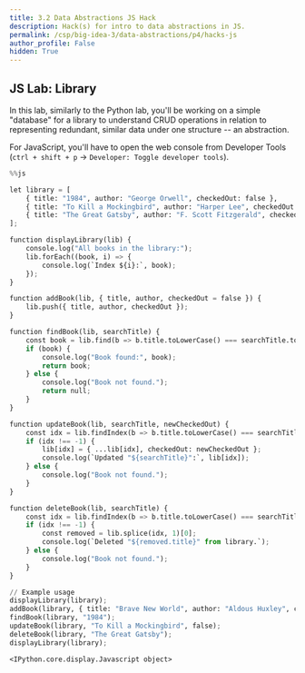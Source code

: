 ```yaml
---
title: 3.2 Data Abstractions JS Hack
description: Hack(s) for intro to data abstractions in JS.
permalink: /csp/big-idea-3/data-abstractions/p4/hacks-js
author_profile: False
hidden: True
---
```


## JS Lab: Library

In this lab, similarly to the Python lab, you'll be working on a simple "database" for a library to understand CRUD operations in relation to representing redundant, similar data under one structure -- an abstraction.

For JavaScript, you'll have to open the web console from Developer Tools (`ctrl + shift + p` -> `Developer: Toggle developer tools`).


```python
%%js

let library = [
    { title: "1984", author: "George Orwell", checkedOut: false },
    { title: "To Kill a Mockingbird", author: "Harper Lee", checkedOut: true },
    { title: "The Great Gatsby", author: "F. Scott Fitzgerald", checkedOut: false }
];

function displayLibrary(lib) {
    console.log("All books in the library:");
    lib.forEach((book, i) => {
        console.log(`Index ${i}:`, book);
    });
}

function addBook(lib, { title, author, checkedOut = false }) {
    lib.push({ title, author, checkedOut });
}

function findBook(lib, searchTitle) {
    const book = lib.find(b => b.title.toLowerCase() === searchTitle.toLowerCase());
    if (book) {
        console.log("Book found:", book);
        return book;
    } else {
        console.log("Book not found.");
        return null;
    }
}

function updateBook(lib, searchTitle, newCheckedOut) {
    const idx = lib.findIndex(b => b.title.toLowerCase() === searchTitle.toLowerCase());
    if (idx !== -1) {
        lib[idx] = { ...lib[idx], checkedOut: newCheckedOut };
        console.log(`Updated "${searchTitle}":`, lib[idx]);
    } else {
        console.log("Book not found.");
    }
}

function deleteBook(lib, searchTitle) {
    const idx = lib.findIndex(b => b.title.toLowerCase() === searchTitle.toLowerCase());
    if (idx !== -1) {
        const removed = lib.splice(idx, 1)[0];
        console.log(`Deleted "${removed.title}" from library.`);
    } else {
        console.log("Book not found.");
    }
}

// Example usage
displayLibrary(library);
addBook(library, { title: "Brave New World", author: "Aldous Huxley", checkedOut: false });
findBook(library, "1984");
updateBook(library, "To Kill a Mockingbird", false);
deleteBook(library, "The Great Gatsby");
displayLibrary(library);
```


    <IPython.core.display.Javascript object>

